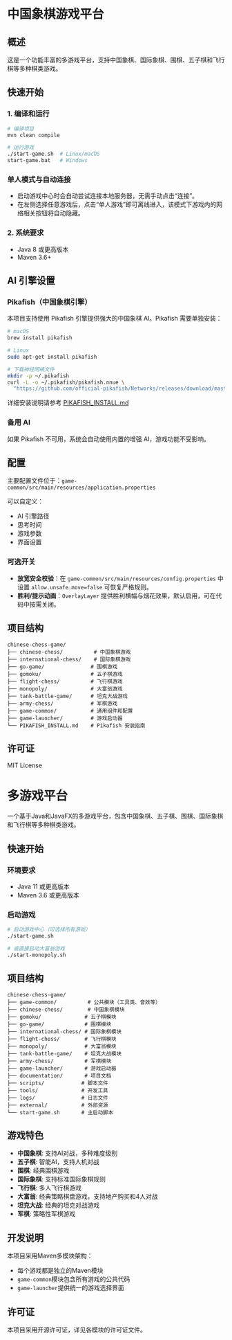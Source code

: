 # 中国象棋游戏平台

## 概述

这是一个功能丰富的多游戏平台，支持中国象棋、国际象棋、围棋、五子棋和飞行棋等多种棋类游戏。

## 快速开始

### 1. 编译和运行

```bash
# 编译项目
mvn clean compile

# 运行游戏
./start-game.sh  # Linux/macOS
start-game.bat   # Windows
```

### 单人模式与自动连接

- 启动游戏中心时会自动尝试连接本地服务器，无需手动点击“连接”。
- 在左侧选择任意游戏后，点击“单人游戏”即可离线进入，该模式下游戏内的网络相关按钮将自动隐藏。

### 2. 系统要求

- Java 8 或更高版本
- Maven 3.6+

## AI 引擎设置

### Pikafish（中国象棋引擎）

本项目支持使用 Pikafish 引擎提供强大的中国象棋 AI。Pikafish 需要单独安装：

```bash
# macOS
brew install pikafish

# Linux
sudo apt-get install pikafish

# 下载神经网络文件
mkdir -p ~/.pikafish
curl -L -o ~/.pikafish/pikafish.nnue \
  "https://github.com/official-pikafish/Networks/releases/download/master-net/pikafish.nnue"
```

详细安装说明请参考 [PIKAFISH_INSTALL.md](PIKAFISH_INSTALL.md)

### 备用 AI

如果 Pikafish 不可用，系统会自动使用内置的增强 AI，游戏功能不受影响。

## 配置

主要配置文件位于：`game-common/src/main/resources/application.properties`

可以自定义：
- AI 引擎路径
- 思考时间
- 游戏参数
- 界面设置

### 可选开关

- **放宽安全校验**：在 `game-common/src/main/resources/config.properties` 中设置 `allow.unsafe.move=false` 可恢复严格规则。
- **胜利/提示动画**：`OverlayLayer` 提供胜利横幅与烟花效果，默认启用，可在代码中按需关闭。

## 项目结构

```
chinese-chess-game/
├── chinese-chess/          # 中国象棋游戏
├── international-chess/    # 国际象棋游戏
├── go-game/               # 围棋游戏
├── gomoku/                # 五子棋游戏
├── flight-chess/          # 飞行棋游戏
├── monopoly/              # 大富翁游戏
├── tank-battle-game/      # 坦克大战游戏
├── army-chess/            # 军棋游戏
├── game-common/           # 通用组件和配置
├── game-launcher/         # 游戏启动器
└── PIKAFISH_INSTALL.md    # Pikafish 安装指南
```

## 许可证

MIT License

# 多游戏平台

一个基于Java和JavaFX的多游戏平台，包含中国象棋、五子棋、围棋、国际象棋和飞行棋等多种棋类游戏。

## 快速开始

### 环境要求
- Java 11 或更高版本
- Maven 3.6 或更高版本

### 启动游戏
```bash
# 启动游戏中心（可选择所有游戏）
./start-game.sh

# 或直接启动大富翁游戏
./start-monopoly.sh
```

## 项目结构

```
chinese-chess-game/
├── game-common/          # 公共模块（工具类、音效等）
├── chinese-chess/        # 中国象棋模块
├── gomoku/              # 五子棋模块
├── go-game/             # 围棋模块
├── international-chess/ # 国际象棋模块
├── flight-chess/        # 飞行棋模块
├── monopoly/            # 大富翁模块
├── tank-battle-game/    # 坦克大战模块
├── army-chess/          # 军棋模块
├── game-launcher/       # 游戏启动器
├── documentation/       # 项目文档
├── scripts/            # 脚本文件
├── tools/              # 开发工具
├── logs/               # 日志文件
├── external/           # 外部资源
└── start-game.sh       # 主启动脚本
```

## 游戏特色

- **中国象棋**: 支持AI对战，多种难度级别
- **五子棋**: 智能AI，支持人机对战
- **围棋**: 经典围棋游戏
- **国际象棋**: 支持标准国际象棋规则
- **飞行棋**: 多人飞行棋游戏
- **大富翁**: 经典策略棋盘游戏，支持地产购买和4人对战
- **坦克大战**: 经典的坦克对战游戏
- **军棋**: 策略性军棋游戏

## 开发说明

本项目采用Maven多模块架构：
- 每个游戏都是独立的Maven模块
- `game-common`模块包含所有游戏的公共代码
- `game-launcher`提供统一的游戏选择界面

## 许可证

本项目采用开源许可证，详见各模块的许可证文件。